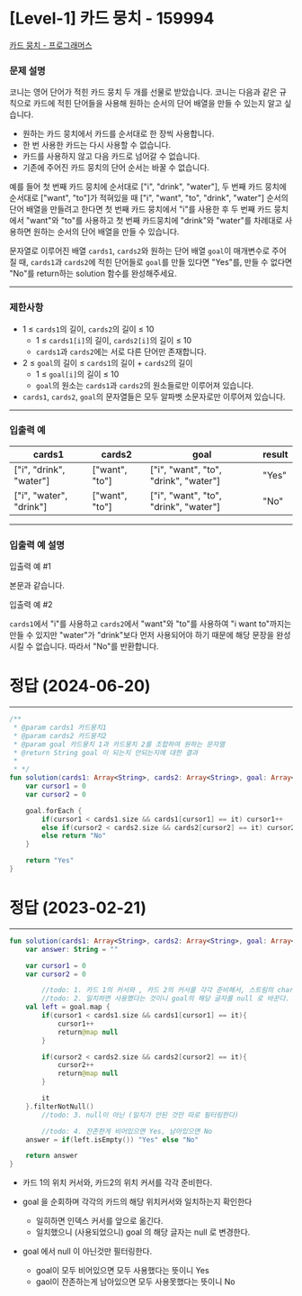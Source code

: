 # [Level-1] 카드 뭉치 - 159994

[카드 뭉치 - 프로그래머스](https://school.programmers.co.kr/learn/courses/30/lessons/159994)

### **문제 설명**

코니는 영어 단어가 적힌 카드 뭉치 두 개를 선물로 받았습니다. 코니는 다음과 같은 규칙으로 카드에 적힌 단어들을 사용해 원하는 순서의 단어 배열을 만들 수 있는지 알고 싶습니다.

- 원하는 카드 뭉치에서 카드를 순서대로 한 장씩 사용합니다.
- 한 번 사용한 카드는 다시 사용할 수 없습니다.
- 카드를 사용하지 않고 다음 카드로 넘어갈 수 없습니다.
- 기존에 주어진 카드 뭉치의 단어 순서는 바꿀 수 없습니다.

예를 들어 첫 번째 카드 뭉치에 순서대로 ["i", "drink", "water"], 두 번째 카드 뭉치에 순서대로 ["want", "to"]가 적혀있을 때 ["i", "want", "to", "drink", "water"] 순서의 단어 배열을 만들려고 한다면 첫 번째 카드 뭉치에서 "i"를 사용한 후 두 번째 카드 뭉치에서 "want"와 "to"를 사용하고 첫 번째 카드뭉치에 "drink"와 "water"를 차례대로 사용하면 원하는 순서의 단어 배열을 만들 수 있습니다.

문자열로 이루어진 배열 `cards1`, `cards2`와 원하는 단어 배열 `goal`이 매개변수로 주어질 때, `cards1`과 `cards2`에 적힌 단어들로 `goal`를 만들 있다면 "Yes"를, 만들 수 없다면 "No"를 return하는 solution 함수를 완성해주세요.

---

### 제한사항

- 1 ≤ `cards1`의 길이, `cards2`의 길이 ≤ 10
    - 1 ≤ `cards1[i]`의 길이, `cards2[i]`의 길이 ≤ 10
    - `cards1`과 `cards2`에는 서로 다른 단어만 존재합니다.
- 2 ≤ `goal`의 길이 ≤ `cards1`의 길이 + `cards2`의 길이
    - 1 ≤ `goal[i]`의 길이 ≤ 10
    - `goal`의 원소는 `cards1`과 `cards2`의 원소들로만 이루어져 있습니다.
- `cards1`, `cards2`, `goal`의 문자열들은 모두 알파벳 소문자로만 이루어져 있습니다.

---

### 입출력 예

| cards1 | cards2 | goal | result |
| --- | --- | --- | --- |
| ["i", "drink", "water"] | ["want", "to"] | ["i", "want", "to", "drink", "water"] | "Yes" |
| ["i", "water", "drink"] | ["want", "to"] | ["i", "want", "to", "drink", "water"] | "No" |

---

### 입출력 예 설명

입출력 예 #1

본문과 같습니다.

입출력 예 #2

`cards1`에서 "i"를 사용하고 `cards2`에서 "want"와 "to"를 사용하여 "i want to"까지는 만들 수 있지만 "water"가 "drink"보다 먼저 사용되어야 하기 때문에 해당 문장을 완성시킬 수 없습니다. 따라서 "No"를 반환합니다.

# 정답 (2024-06-20)

---

```kotlin
/**
 * @param cards1 카드뭉치1
 * @param cards2 카드뭉치2
 * @param goal 카드뭉치 1과 카드뭉치 2를 조합하여 원하는 문자열
 * @return String goal 이 되는지 안되는지에 대한 결과
 *
 * */
fun solution(cards1: Array<String>, cards2: Array<String>, goal: Array<String>): String {
    var cursor1 = 0
    var cursor2 = 0

    goal.forEach {
        if(cursor1 < cards1.size && cards1[cursor1] == it) cursor1++
        else if(cursor2 < cards2.size && cards2[cursor2] == it) cursor2++
        else return "No"
    }

    return "Yes"
}
```

# 정답 (2023-02-21)

---

```kotlin
fun solution(cards1: Array<String>, cards2: Array<String>, goal: Array<String>): String {
    var answer: String = ""

    var cursor1 = 0
    var cursor2 = 0

		//todo: 1. 카드 1의 커서와 , 카드 2의 커서를 각각 준비해서, 스트림의 char와 일치하면 커서를 앞으로 이동시킨다.
		//todo: 2. 일치하면 사용했다는 것이니 goal의 해당 글자를 null 로 바꾼다.
    val left = goal.map {
        if(cursor1 < cards1.size && cards1[cursor1] == it){
            cursor1++
            return@map null
        }

        if(cursor2 < cards2.size && cards2[cursor2] == it){
            cursor2++
            return@map null
        }

        it
    }.filterNotNull()
		//todo: 3. null이 아닌 (일치가 안된 것만 따로 필터링한다)

		//todo: 4. 잔존한게 비어있으면 Yes, 남아있으면 No
    answer = if(left.isEmpty()) "Yes" else "No"

    return answer
}
```

- 카드 1의 위치 커서와, 카드2의 위치 커서를 각각 준비한다.
- goal 을 순회하며 각각의 카드의 해당 위치커서와 일치하는지 확인한다
    - 일히하면 인덱스 커서를 앞으로 옮긴다.
    - 일치했으니 (사용되었으니) goal 의 해당 글자는 null 로 변경한다.

- goal 에서 null 이 아닌것만 필터링한다.
    - goal이 모두 비어있으면 모두 사용했다는 뜻이니 Yes
    - gaol이 잔존하는게 남아있으면 모두 사용못했다는 뜻이니 No